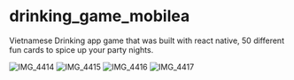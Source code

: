 # drinking_game_mobilea
Vietnamese Drinking app game that was built with react native, 50 different fun cards to spice up your party nights.

![IMG_4414](https://github.com/jackhoang99/drinking_game_mobileapp/assets/114491294/137a5fe3-2777-4834-9cb8-0998d0e040ea)
![IMG_4415](https://github.com/jackhoang99/drinking_game_mobileapp/assets/114491294/b4fbff8c-5bd9-4a02-84b4-e5dda4c39067)
![IMG_4416](https://github.com/jackhoang99/drinking_game_mobileapp/assets/114491294/97b8c48f-9358-4137-abbd-2e0cd8ff105a)
![IMG_4417](https://github.com/jackhoang99/drinking_game_mobileapp/assets/114491294/2a2c05b3-997c-4d45-a9ab-2c1287237a66)

